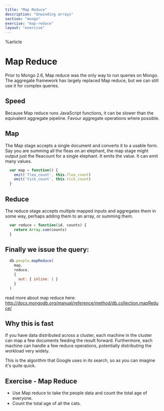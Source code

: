 ```yaml
---
title: "Map Reduce"
description: "Unwinding arrays"
section: "mongo"
exercise: "map-reduce"
layout: "exercise"
---
```


%article


# Map Reduce

Prior to Mongo 2.6, Map reduce was the only way to run queries on Mongo. The aggregate framework has largely replaced Map reduce, but we can still use it for complex queries.

## Speed

Because Map reduce runs JavaScript functions, it can be slower than the equivalent aggregate pipeline. Favour aggregate operations where possible.

## Map

The Map stage accepts a single document and converts it to a usable form. Say you are summing all the fleas on an elephant, the map stage might output just the fleacount for a single elephant. It emits the value. It can emit many values.


```js
  var map = function() {
    emit('flea_count', this.flea_count)
    emit('tick_count', this.tick_count)
  }
```





## Reduce

The reduce stage accepts multiple mapped inputs and aggregates them in some way, perhaps adding them to an array, or summing them.

```js
  var reduce = function(id, counts) {
    return Array.sum(counts)
  }
```





## Finally we issue the query:

```js
  db.people.mapReduce(
    map,
    reduce,
    {
      out: { inline: 1 }
    }
  )
```





read more about map reduce here: <http://docs.mongodb.org/manual/reference/method/db.collection.mapReduce/>


## Why this is fast

If you have data distributed across a cluster, each machine in the cluster can map a few documents feeding the result forward. Furthermore, each machine can handle a few reduce operations, potentially distributing the workload very widely.

This is the algorithm that Google uses in its search, so as you can imagine it's quite quick.




## Exercise - Map Reduce

* Use Map reduce to take the people data and count the total age of everyone.
* Count the total age of all the cats.
